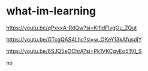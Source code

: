 # what-im-learning


https://youtu.be/qPxxxA-RdQw?si=KIfidFlvgOu_ZQut


https://youtu.be/GTcgQAS4Lhc?si=w_OKeY13kAfusdjY



https://youtu.be/6SJQ5eOChrA?si=Pk1VKCgyEo5Tt0_S


no